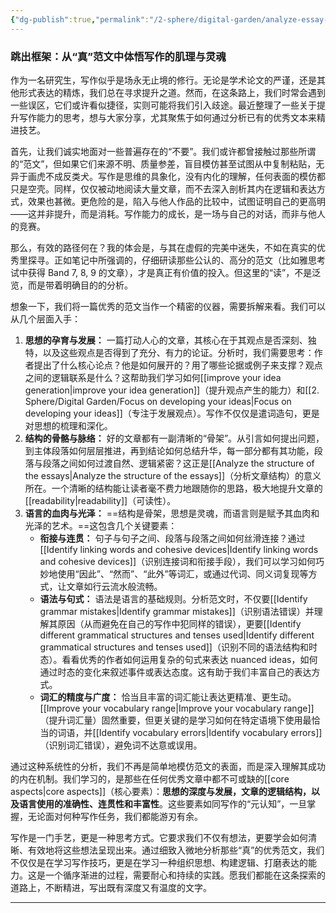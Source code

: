 ```yaml
---
{"dg-publish":true,"permalink":"/2-sphere/digital-garden/analyze-essay-structure/","created":"2024-12-11T11:10:00","updated":"2024-12-11T20:50:00"}
---
```


### 跳出框架：从“真”范文中体悟写作的肌理与灵魂

作为一名研究生，写作似乎是场永无止境的修行。无论是学术论文的严谨，还是其他形式表达的精炼，我们总在寻求提升之道。然而，在这条路上，我们时常会遇到一些误区，它们或许看似捷径，实则可能将我们引入歧途。最近整理了一些关于提升写作能力的思考，想与大家分享，尤其聚焦于如何通过分析已有的优秀文本来精进技艺。

首先，让我们诚实地面对一些普遍存在的“不要”。我们或许都曾接触过那些所谓的“范文”，但如果它们来源不明、质量参差，盲目模仿甚至试图从中复制粘贴，无异于画虎不成反类犬。写作是思维的具象化，没有内化的理解，任何表面的模仿都只是空壳。同样，仅仅被动地阅读大量文章，而不去深入剖析其内在逻辑和表达方式，效果也甚微。更危险的是，陷入与他人作品的比较中，试图证明自己的更高明——这并非提升，而是消耗。写作能力的成长，是一场与自己的对话，而非与他人的竞赛。

那么，有效的路径何在？我的体会是，与其在虚假的完美中迷失，不如在真实的优秀里探寻。正如笔记中所强调的，仔细研读那些公认的、高分的范文（比如雅思考试中获得 Band 7, 8, 9 的文章），才是真正有价值的投入。但这里的“读”，不是泛览，而是带着明确目的的分析。

想象一下，我们将一篇优秀的范文当作一个精密的仪器，需要拆解来看。我们可以从几个层面入手：

1.  **思想的孕育与发展：** 一篇打动人心的文章，其核心在于其观点是否深刻、独特，以及这些观点是否得到了充分、有力的论证。分析时，我们需要思考：作者提出了什么核心论点？他是如何展开的？用了哪些论据或例子来支撑？观点之间的逻辑联系是什么？这帮助我们学习如何[[improve your idea generation\|improve your idea generation]]（提升观点产生的能力）和[[2. Sphere/Digital Garden/Focus on developing your ideas\|Focus on developing your ideas]]（专注于发展观点）。写作不仅仅是遣词造句，更是对思想的梳理和深化。
2.  **结构的骨骼与脉络：** 好的文章都有一副清晰的“骨架”。从引言如何提出问题，到主体段落如何层层推进，再到结论如何总结升华，每一部分都有其功能，段落与段落之间如何过渡自然、逻辑紧密？这正是[[Analyze the structure of the essays\|Analyze the structure of the essays]]（分析文章结构）的意义所在。一个清晰的结构能让读者毫不费力地跟随你的思路，极大地提升文章的[[readability\|readability]]（可读性）。
3.  **语言的血肉与光泽：** ==结构是骨架，思想是灵魂，而语言则是赋予其血肉和光泽的艺术。==这包含几个关键要素：
    *   **衔接与连贯：** 句子与句子之间、段落与段落之间如何丝滑连接？通过[[Identify linking words and cohesive devices\|Identify linking words and cohesive devices]]（识别连接词和衔接手段），我们可以学习如何巧妙地使用“因此”、“然而”、“此外”等词汇，或通过代词、同义词复现等方式，让文章如行云流水般流畅。
    *   **语法与句式：** 语法是语言的基础规则。分析范文时，不仅要[[Identify grammar mistakes\|Identify grammar mistakes]]（识别语法错误）并理解其原因（从而避免在自己的写作中犯同样的错误），更要[[Identify different grammatical structures and tenses used\|Identify different grammatical structures and tenses used]]（识别不同的语法结构和时态）。看看优秀的作者如何运用复杂的句式来表达 nuanced ideas，如何通过时态的变化来叙述事件或表达态度。这有助于我们丰富自己的表达方式。
    *   **词汇的精度与广度：** 恰当且丰富的词汇能让表达更精准、更生动。[[Improve your vocabulary range\|Improve your vocabulary range]]（提升词汇量）固然重要，但更关键的是学习如何在特定语境下使用最恰当的词语，并[[Identify vocabulary errors\|Identify vocabulary errors]]（识别词汇错误），避免词不达意或误用。

通过这种系统性的分析，我们不再是简单地模仿范文的表面，而是深入理解其成功的内在机制。我们学习的，是那些在任何优秀文章中都不可或缺的[[core aspects\|core aspects]]（核心要素）：**思想的深度与发展，文章的逻辑结构，以及语言使用的准确性、连贯性和丰富性**。这些要素如同写作的“元认知”，一旦掌握，无论面对何种写作任务，我们都能游刃有余。

写作是一门手艺，更是一种思考方式。它要求我们不仅有想法，更要学会如何清晰、有效地将这些想法呈现出来。通过细致入微地分析那些“真”的优秀范文，我们不仅仅是在学习写作技巧，更是在学习一种组织思想、构建逻辑、打磨表达的能力。这是一个循序渐进的过程，需要耐心和持续的实践。愿我们都能在这条探索的道路上，不断精进，写出既有深度又有温度的文字。

---

